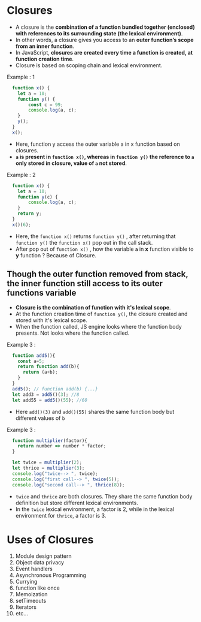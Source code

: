 # Closures
- A closure is the **combination of a function bundled together (enclosed) with references to its surrounding state (the lexical environment)**. 
- In other words, a closure gives you access to an **outer function’s scope from an inner function**. 
- In JavaScript, **closures are created every time a function is created, at function creation time**.
- Closure is based on scoping chain and lexical environment.

Example : 1
```js
  function x() {
    let a = 10;
    function y() {
        const c = 99;
        console.log(a, c);
    }
    y();
  }
  x();
```
- Here, function y access the outer variable a in x function based on closures.
- **`a` is present in `function x()`, whereas in `function y()` the reference to `a` only stored in closure, value of `a` not stored**.

Example : 2
```js
  function x() {
    let a = 10;    
    function y(c) {
        console.log(a, c);
    }
    return y;
  }
  x()(6);
```
- Here, the `function x()` returns `function y()` , after returning that `function y()` the `function x()` pop out in the call stack.
- After pop out of `function x()` , how the variable **`a`** in **x** function visible to **y** function ? Because of Closure.

## Though the outer function removed from stack, the inner function still access to its outer functions variable

- **Closure is the combination of function with it's lexical scope**.
- At the function creation time of `function y()`, the closure created and stored with it's lexical scope.
- When the function called, JS engine looks where the function body presents. Not looks where the function called.

Example 3 :

```js
  function add5(){
    const a=5;
    return function add(b){
      return (a+b);
    }
  }
  add5(); // function add(b) {...}
  let add3 = add5()(3); //8
  let add55 = add5()(55); //60
```

- Here `add()(3)` and `add()(55)` shares the same function body but different values of `b`

Example 3 :

```js
  function multiplier(factor){
    return number => number * factor;
  }

  let twice = multiplier(2);
  let thrice = multiplier(3);
  console.log("twice--> ", twice);
  console.log("first call--> ", twice(5));
  console.log("second call--> ", thrice(8));

```
- `twice` and `thrice` are both closures. They share the same function body definition but store different lexical environments. 
- In the `twice` lexical environment, a factor is 2, while in the lexical environment for `thrice`, a factor is 3.

# Uses of Closures
1. Module design pattern
2. Object data privacy
3. Event handlers
4. Asynchronous Programming
5. Currying
6. function like once
7. Memoization
8. setTimeouts
9. Iterators
10. etc...

